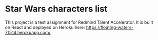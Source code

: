 # Star Wars characters list

This project is a test assignment for Redmind Talent Accelerator. It is built on React and deployed on Heroku here: https://floating-waters-71514.herokuapp.com/
